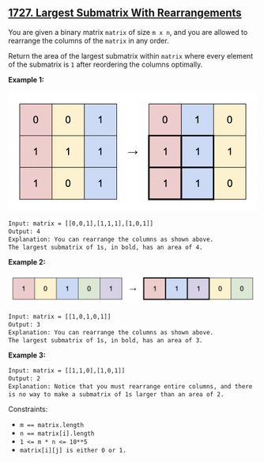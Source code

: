 ## [1727. Largest Submatrix With Rearrangements](https://leetcode.com/problems/largest-submatrix-with-rearrangements/?envType=daily-question&envId=2023-11-27)

You are given a binary matrix `matrix` of size `m x n`, and you are allowed to rearrange the columns of the `matrix` in any order.

Return the area of the largest submatrix within `matrix` where every element of the submatrix is `1` after reordering the columns optimally.

**Example 1:**

![image](/questions/2023-11-26_Largest-Submatrix-with-Rearrangements/example-1.png)

    Input: matrix = [[0,0,1],[1,1,1],[1,0,1]]
    Output: 4
    Explanation: You can rearrange the columns as shown above.
    The largest submatrix of 1s, in bold, has an area of 4.

**Example 2:**

![image](/questions/2023-11-26_Largest-Submatrix-with-Rearrangements/example-2.png)

    Input: matrix = [[1,0,1,0,1]]
    Output: 3
    Explanation: You can rearrange the columns as shown above.
    The largest submatrix of 1s, in bold, has an area of 3.

**Example 3:**

    Input: matrix = [[1,1,0],[1,0,1]]
    Output: 2
    Explanation: Notice that you must rearrange entire columns, and there is no way to make a submatrix of 1s larger than an area of 2.


Constraints:

- `m == matrix.length`
- `n == matrix[i].length`
- `1 <= m * n <= 10**5`
- `matrix[i][j] is either 0 or 1.`
